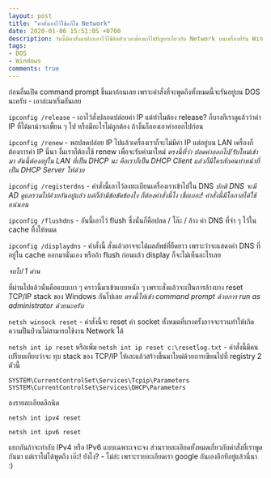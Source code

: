 ```yaml
---
layout: post
title: "คำสั่งเอาไว้ใช้แก้ไข Network"
date: 2020-01-06 15:51:05 +0700
description: วันนี้มีคำสั่งมาฝากเอาไว้ใช้ติดตัวเวลาต้องแก้ไขปัญหาเกี่ยวกับ Network บนเครื่องที่รัน Windows
tags:
- DOS
- Windows
comments: true
---
```

ก่อนอื่นเปิด command prompt ขึ้นมาก่อนเลย เพราะคำสั่งที่จะพูดถึงทั้งหมดนี้จะรันอยู่บน DOS นะครับ - เอาล่ะมาเริ่มกันเลย

`ipconfig /release` - เอาไว้สั่งปลอดปล่อยค่า IP แต่ทำไมต้อง release? ก็บางทีเราดูแล้วว่าค่า IP ที่ได้มาน่าจะเพี้ยน ๆ ไป หรือมีอะไรไม่ถูกต้อง ถ้างั้นก็ลองเอาค่าออกไปก่อน

`ipconfig /renew` - พอปลดปล่อย IP ไปแล้วเครื่องเราก็จะไม่มีค่า IP แต่อยู่บน LAN เครื่องก็ต้องการค่า IP นี่นา งั้นเราก็ต้องใช้ renew เพื่อจะรับค่ามาใหม่ *ตรงนี้ที่ว่า ปลดค่าออกไป/รับใหม่เข้ามา อันนี้ต้องอยู่ใน LAN ที่เป็น DHCP นะ คือเราก็เป็น DHCP Client แล้วก็มีใครสักคนทำหน้าที่เป็น DHCP Server ให้ด้วย*

`ipconfig /registerdns` - คำสั่งนี้เอาไว้ลงทะเบียนเครื่องเราเข้าไปใน DNS *ปกติ DNS จะมี AD ดูแลรวมไปด้วยกันอยู่แล้ว แต่ก็ถ้ามีข้อขัดข้องไง ก็ต้องคำสั่งนี้ไง เชื่อเถอะ! คำสั่งนี้มีโอกาสได้ใช้แน่นอน*

`ipconfig /flushdns` - อันนี้เอาไว้ flush ซึ่งนั่นก็คือปลด / โล๊ะ / ล้าง ค่า DNS ที่จำ ๆ ไว้ใน cache ทิ้งให้หมด

`ipconfig /displaydns` - คำสั่งนี้ สั่งแล้วอาจจะได้ผลลัพธ์ที่ยืดยาว เพราะว่าจะแสดงค่า DNS ที่อยู่ใน cache ออกมานั่นเอง หรือถ้า flush ก่อนแล้ว display ก็จะไม่เห็นอะไรเลย

*จบไป 1 ด่าน*

ที่ผ่านไปแล้วนั่นคือแบบเบา ๆ คราวนี้มาเข้าแบบหนัก ๆ เพราะสั่งแล้วจะเป็นการล้างบาง reset TCP/IP stack ของ Windows กันไปเลย *ตรงนี้ให้เข้า command prompt ด้วยการ run as administrator ด้วยนะครับ*

`netsh winsock reset` - คำสั่งนี้จะ reset ค่า socket ทั้งหมดที่บางครั้งอาจจะรวนทำให้เกิดความปั่นป่วนไม่สามารถใช้งาน Network ได้

`netsh int ip reset` หรือเพิ่ม `netsh int ip reset c:\resetlog.txt` - คำสั่งนี้มีคนเปรียบเทียบว่าจะ ทุบ stack ของ TCP/IP ให้เละแล้วสร้างขึ้นมาใหม่ด้วยการเขียนไปที่ registry 2 ตัวนี้

```console
SYSTEM\CurrentControlSet\Services\Tcpip\Parameters
SYSTEM\CurrentControlSet\Services\DHCP\Parameters
```

ลงรายละเอียดอีกนิด

`netsh int ipv4 reset`

`netsh int ipv6 reset`

แยกกันถ้าจะทำกับ IPv4 หรือ IPv6 แบบเฉพาะเจาะจง ส่วนรายละเอียดทั้งหมดเกี่ยวกับคำสั่งที่เราพูดกันมา แต่เราไม่ได้พูดถึง เอ๊ะ! ยังไง? - ไม่ล่ะ เพราะรายละเอียดเรา google กันเองอีกทีอยู่แล้วนี่นา :)

